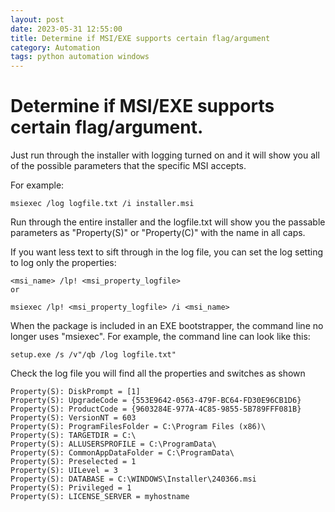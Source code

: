 ```yaml
---
layout: post
date: 2023-05-31 12:55:00
title: Determine if MSI/EXE supports certain flag/argument
category: Automation 
tags: python automation windows
---
```


# Determine if MSI/EXE supports certain flag/argument.


Just run through the installer with logging turned on and it will show you all of the possible parameters that the specific MSI accepts.

For example:

```
msiexec /log logfile.txt /i installer.msi
```

Run through the entire installer and the logfile.txt will show you the passable parameters as "Property(S)" or "Property(C)" with the name in all caps.

If you want less text to sift through in the log file, you can set the log setting to log only the properties:

```
<msi_name> /lp! <msi_property_logfile>
or

msiexec /lp! <msi_property_logfile> /i <msi_name>
```

When the package is included in an EXE bootstrapper, the command line no longer uses "msiexec". For example, the command line can look like this:

```
setup.exe /s /v"/qb /log logfile.txt"
```

Check the log file you will find all the properties and switches as shown 

```
Property(S): DiskPrompt = [1]
Property(S): UpgradeCode = {553E9642-0563-479F-BC64-FD30E96CB1D6}
Property(S): ProductCode = {9603284E-977A-4C85-9855-5B789FFF081B}
Property(S): VersionNT = 603
Property(S): ProgramFilesFolder = C:\Program Files (x86)\
Property(S): TARGETDIR = C:\
Property(S): ALLUSERSPROFILE = C:\ProgramData\
Property(S): CommonAppDataFolder = C:\ProgramData\
Property(S): Preselected = 1
Property(S): UILevel = 3
Property(S): DATABASE = C:\WINDOWS\Installer\240366.msi
Property(S): Privileged = 1
Property(S): LICENSE_SERVER = myhostname
```
